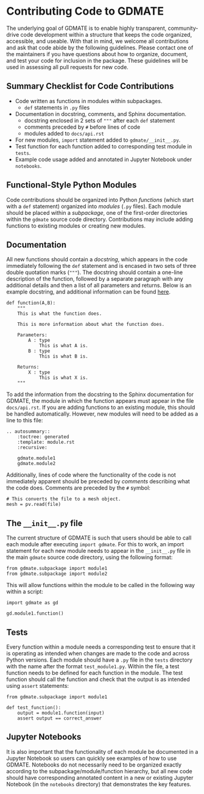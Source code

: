 # Contributing Code to GDMATE #
The underlying goal of GDMATE is to enable highly transparent, community-drive code development within a structure that keeps the code organized, accessible, and useable. With that in mind, we welcome all contributions and ask that code abide by the following guidelines. Please contact one of the maintainers if you have questions about how to organize, document, and test your code for inclusion in the package. These guidelines will be used in assessing all pull requests for new code.

## Summary Checklist for Code Contributions ##
* Code written as functions in modules within subpackages.
    - `def` statements in `.py` files
* Documentation in docstring, comments, and Sphinx documentation.
    - docstring enclosed in 2 sets of `"""` after each `def` statement
    - comments preceded by `#` before lines of code
    - modules added to `docs/api.rst`
*  For new modules, `import` statement added to `gdmate/__init__.py`.
* Test function for each function added to corresponding test module in `tests`.
* Example code usage added and annotated in Jupyter Notebook under `notebooks`.


## Functional-Style Python Modules ##
Code contributions should be organized into Python _functions_ (which start with a `def` statement) organized into _modules_ (`.py` files). Each module should be placed within a _subpackage_, one of the first-order directories within the `gdmate` source code directory. Contributions may include adding functions to existing modules or creating new modules.

## Documentation ##
All new functions should contain a _docstring_, which appears in the code immediately following the `def` statement and is encased in two sets of three double quotation marks (`"""`). The docstring should contain a one-line description of the function, followed by a separate paragraph with any additional details and then a list of all parameters and returns. Below is an example docstring, and additional information can be found [here](https://peps.python.org/pep-0257/).
```
def function(A,B):
    """
    This is what the function does.

    This is more information about what the function does.

    Parameters:
        A : type
            This is what A is.
        B : type
            This is what B is.

    Returns:
        X : type
            This is what X is.
    """
```
To add the information from the docstring to the Sphinx documentation for GDMATE, the module in which the function appears must appear in the file `docs/api.rst`. If you are adding functions to an existing module, this should be handled automatically. However, new modules will need to be added as a line to this file:

```
.. autosummary::
    :toctree: generated 
    :template: module.rst
    :recursive:

    gdmate.module1
    gdmate.module2
```

Additionally, lines of code where the functionality of the code is not immediately apparent should be preceded by _comments_ describing what the code does. Comments are preceded by the `#` symbol:
```
# This converts the file to a mesh object.
mesh = pv.read(file)
```
## The `__init__.py` file ##
The current structure of GDMATE is such that users should be able to call each module after executing `import gdmate`. For this to work, an import statement for each new module needs to appear in the `__init__.py` file in the main `gdmate` source code directory, using the following format:
```
from gdmate.subpackage import module1
from gdmate.subpackage import module2
```
This will allow functions within the module to be called in the following way within a script:
```
import gdmate as gd

gd.module1.function()
```

## Tests ##
Every function within a module needs a corresponding test to ensure that it is operating as intended when changes are made to the code and across Python versions. Each module should have a `.py` file in the `tests` directory with the name after the format `test_module1.py`. Within the file, a test function needs to be defined for each function in the module. The test function should call the function and check that the output is as intended using `assert` statements:
```
from gdmate.subpackage import module1

def test_function():
    output = module1.function(input)
    assert output == correct_answer
```
## Jupyter Notebooks ##
It is also important that the functionality of each module be documented in a Jupyter Notebook so users can quickly see examples of how to use GDMATE. Notebooks do not necessarily need to be organized exactly according to the subpackage/module/function hierarchy, but all new code should have corresponding annotated content in a new or existing Jupyter Notebook (in the `notebooks` directory) that demonstrates the key features.
